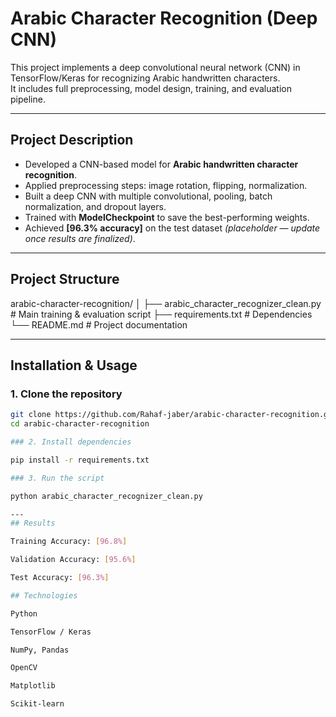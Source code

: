 # Arabic Character Recognition (Deep CNN)

This project implements a deep convolutional neural network (CNN) in TensorFlow/Keras for recognizing Arabic handwritten characters.  
It includes full preprocessing, model design, training, and evaluation pipeline.

---

## Project Description
- Developed a CNN-based model for **Arabic handwritten character recognition**.  
- Applied preprocessing steps: image rotation, flipping, normalization.  
- Built a deep CNN with multiple convolutional, pooling, batch normalization, and dropout layers.  
- Trained with **ModelCheckpoint** to save the best-performing weights.  
- Achieved **[96.3% accuracy]** on the test dataset *(placeholder — update once results are finalized)*.  

---

## Project Structure
arabic-character-recognition/
│
├── arabic_character_recognizer_clean.py # Main training & evaluation script
├── requirements.txt # Dependencies
└── README.md # Project documentation


---

## Installation & Usage

### 1. Clone the repository
```bash
git clone https://github.com/Rahaf-jaber/arabic-character-recognition.git
cd arabic-character-recognition

### 2. Install dependencies

pip install -r requirements.txt

### 3. Run the script

python arabic_character_recognizer_clean.py

---
## Results

Training Accuracy: [96.8%]

Validation Accuracy: [95.6%]

Test Accuracy: [96.3%]

## Technologies

Python

TensorFlow / Keras

NumPy, Pandas

OpenCV

Matplotlib

Scikit-learn


